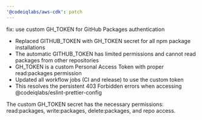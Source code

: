 ```yaml
---
'@codeiqlabs/aws-cdk': patch
---
```


fix: use custom GH_TOKEN for GitHub Packages authentication

- Replaced GITHUB_TOKEN with GH_TOKEN secret for all npm package installations
- The automatic GITHUB_TOKEN has limited permissions and cannot read packages from other
  repositories
- GH_TOKEN is a custom Personal Access Token with proper read:packages permission
- Updated all workflow jobs (CI and release) to use the custom token
- This resolves the persistent 403 Forbidden errors when accessing
  @codeiqlabs/eslint-prettier-config

The custom GH_TOKEN secret has the necessary permissions: read:packages, write:packages,
delete:packages, and repo access.
